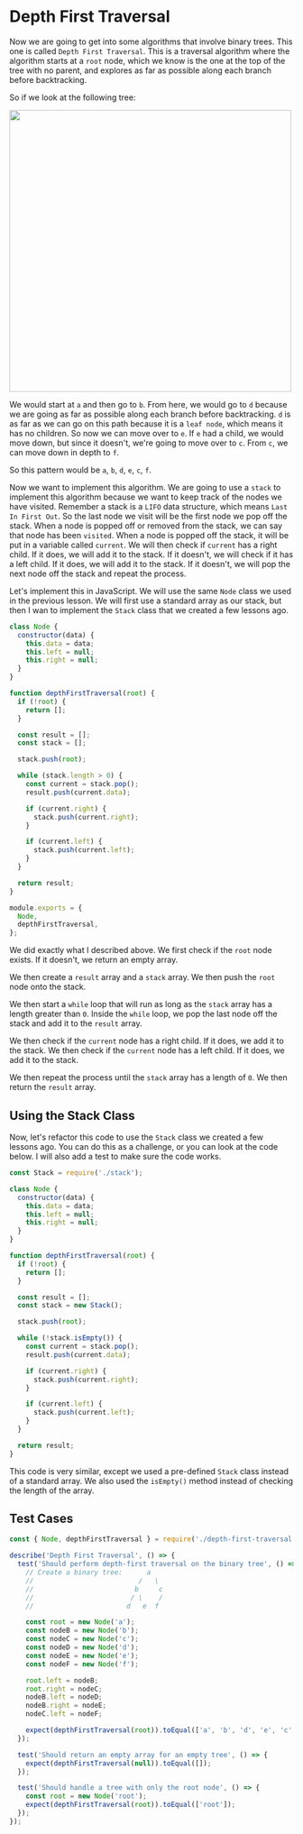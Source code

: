 # Depth First Traversal

Now we are going to get into some algorithms that involve binary trees. This one is called `Depth First Traversal`. This is a traversal algorithm where the algorithm starts at a `root` node, which we know is the one at the top of the tree with no parent, and explores as far as possible along each branch before backtracking.

So if we look at the following tree:

<img src=".../../assets/images/depth-first.png" width="500" alt="" />

We would start at `a` and then go to `b`. From here, we would go to `d` because we are going as far as possible along each branch before backtracking. `d` is as far as we can go on this path because it is a `leaf node`, which means it has no children. So now we can move over to `e`. If `e` had a child, we would move down, but since it doesn't, we're going to move over to `c`. From `c`, we can move down in depth to `f`.

So this pattern would be `a`, `b`, `d`, `e`, `c`, `f`.

Now we want to implement this algorithm. We are going to use a `stack` to implement this algorithm because we want to keep track of the nodes we have visited. Remember a stack is a `LIFO` data structure, which means `Last In First Out`. So the last node we visit will be the first node we pop off the stack. When a node is popped off or removed from the stack, we can say that node has been `visited`. When a node is popped off the stack, it will be put in a variable called `current`. We will then check if `current` has a right child. If it does, we will add it to the stack. If it doesn't, we will check if it has a left child. If it does, we will add it to the stack. If it doesn't, we will pop the next node off the stack and repeat the process.

Let's implement this in JavaScript. We will use the same `Node` class we used in the previous lesson. We will first use a standard array as our stack, but then I wan to implement the `Stack` class that we created a few lessons ago.

```js
class Node {
  constructor(data) {
    this.data = data;
    this.left = null;
    this.right = null;
  }
}

function depthFirstTraversal(root) {
  if (!root) {
    return [];
  }

  const result = [];
  const stack = [];

  stack.push(root);

  while (stack.length > 0) {
    const current = stack.pop();
    result.push(current.data);

    if (current.right) {
      stack.push(current.right);
    }

    if (current.left) {
      stack.push(current.left);
    }
  }

  return result;
}

module.exports = {
  Node,
  depthFirstTraversal,
};
```

We did exactly what I described above. We first check if the `root` node exists. If it doesn't, we return an empty array.

We then create a `result` array and a `stack` array. We then push the `root` node onto the stack.

We then start a `while` loop that will run as long as the `stack` array has a length greater than `0`. Inside the `while` loop, we pop the last node off the stack and add it to the `result` array.

We then check if the `current` node has a right child. If it does, we add it to the stack. We then check if the `current` node has a left child. If it does, we add it to the stack.

We then repeat the process until the `stack` array has a length of `0`. We then return the `result` array.

## Using the Stack Class

Now, let's refactor this code to use the `Stack` class we created a few lessons ago. You can do this as a challenge, or you can look at the code below. I will also add a test to make sure the code works.

```js
const Stack = require('./stack');

class Node {
  constructor(data) {
    this.data = data;
    this.left = null;
    this.right = null;
  }
}

function depthFirstTraversal(root) {
  if (!root) {
    return [];
  }

  const result = [];
  const stack = new Stack();

  stack.push(root);

  while (!stack.isEmpty()) {
    const current = stack.pop();
    result.push(current.data);

    if (current.right) {
      stack.push(current.right);
    }

    if (current.left) {
      stack.push(current.left);
    }
  }

  return result;
}
```

This code is very similar, except we used a pre-defined `Stack` class instead of a standard array. We also used the `isEmpty()` method instead of checking the length of the array.

## Test Cases

```js
const { Node, depthFirstTraversal } = require('./depth-first-traversal');

describe('Depth First Traversal', () => {
  test('Should perform depth-first traversal on the binary tree', () => {
    // Create a binary tree:      a
    //                          /   \
    //                         b     c
    //                        / \    /
    //                       d   e  f

    const root = new Node('a');
    const nodeB = new Node('b');
    const nodeC = new Node('c');
    const nodeD = new Node('d');
    const nodeE = new Node('e');
    const nodeF = new Node('f');

    root.left = nodeB;
    root.right = nodeC;
    nodeB.left = nodeD;
    nodeB.right = nodeE;
    nodeC.left = nodeF;

    expect(depthFirstTraversal(root)).toEqual(['a', 'b', 'd', 'e', 'c', 'f']);
  });

  test('Should return an empty array for an empty tree', () => {
    expect(depthFirstTraversal(null)).toEqual([]);
  });

  test('Should handle a tree with only the root node', () => {
    const root = new Node('root');
    expect(depthFirstTraversal(root)).toEqual(['root']);
  });
});
```
